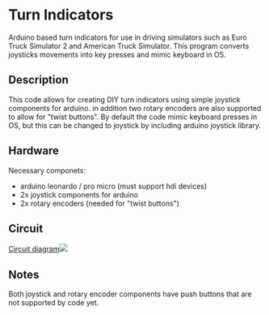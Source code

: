 # Turn Indicators
Arduino based turn indicators for use in driving simulators such as Euro Truck Simulator 2 and American Truck Simulator. This program converts joysticks movements into key presses and mimic keyboard in OS.

## Description
This code allows for creating DIY turn indicators using simple joystick components for arduino. in addition two rotary encoders are also supported to allow for "twist buttons". By default the code mimic keyboard presses in OS, but this can be changed to joystick by including arduino joystick library. 

## Hardware
Necessary componets: 
- arduino leonardo / pro micro (must support hdi devices)
- 2x joystick components for arduino
- 2x rotary encoders (needed for "twist buttons")

## Circuit
[Circuit diagram](circuit.svg)<img src="circuit.svg">

## Notes
Both joystick and rotary encoder components have push buttons that are not supported by code yet.
